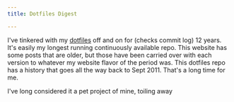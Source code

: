 ```yaml
---
title: Dotfiles Digest

---
```

I've tinkered with my [dotfiles](https://github.com/craveytrain/dotfiles) off and on for (checks commit log) 12 years. It's easily my longest running continuously available repo. This website has some posts that are older, but those have been carried over with each version to whatever my website flavor of the period was. This dotfiles repo has a history that goes all the way back to Sept 2011. That's a long time for me.

I've long considered it a pet project of mine, toiling away